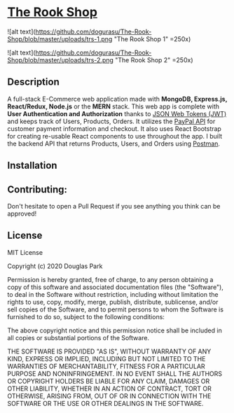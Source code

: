 # [The Rook Shop](https://therookshop.herokuapp.com/ "The Rook Shop")

![alt text](https://github.com/dogurasu/The-Rook-Shop/blob/master/uploads/trs-1.png "The Rook Shop 1" =250x)

![alt text](https://github.com/dogurasu/The-Rook-Shop/blob/master/uploads/trs-2.png "The Rook Shop 2" =250x)

## Description
A full-stack E-Commerce web application made with **MongoDB, Express.js, React/Redux, Node.js** or the **MERN** stack. This web app is complete with **User Authentication and Authorization** thanks to [JSON Web Tokens (JWT)](https://jwt.io/ "JWT") and keeps track of Users, Products, Orders. It utilizes the [PayPal API](https://developer.paypal.com/docs/api/overview/ "PayPal Developer Docs") for customer payment information and checkout. It also uses React Bootstrap for creating re-usable React components to use throughout the app. I built the backend API that returns Products, Users, and Orders using [Postman](https://www.postman.com/ "Postman").

## Installation


## Contributing:
Don't hesitate to open a Pull Request if you see anything you think can be approved!

## License
MIT License

Copyright (c) 2020 Douglas Park

Permission is hereby granted, free of charge, to any person obtaining a copy
of this software and associated documentation files (the "Software"), to deal
in the Software without restriction, including without limitation the rights
to use, copy, modify, merge, publish, distribute, sublicense, and/or sell
copies of the Software, and to permit persons to whom the Software is
furnished to do so, subject to the following conditions:

The above copyright notice and this permission notice shall be included in all
copies or substantial portions of the Software.

THE SOFTWARE IS PROVIDED "AS IS", WITHOUT WARRANTY OF ANY KIND, EXPRESS OR
IMPLIED, INCLUDING BUT NOT LIMITED TO THE WARRANTIES OF MERCHANTABILITY,
FITNESS FOR A PARTICULAR PURPOSE AND NONINFRINGEMENT. IN NO EVENT SHALL THE
AUTHORS OR COPYRIGHT HOLDERS BE LIABLE FOR ANY CLAIM, DAMAGES OR OTHER
LIABILITY, WHETHER IN AN ACTION OF CONTRACT, TORT OR OTHERWISE, ARISING FROM,
OUT OF OR IN CONNECTION WITH THE SOFTWARE OR THE USE OR OTHER DEALINGS IN THE
SOFTWARE.
